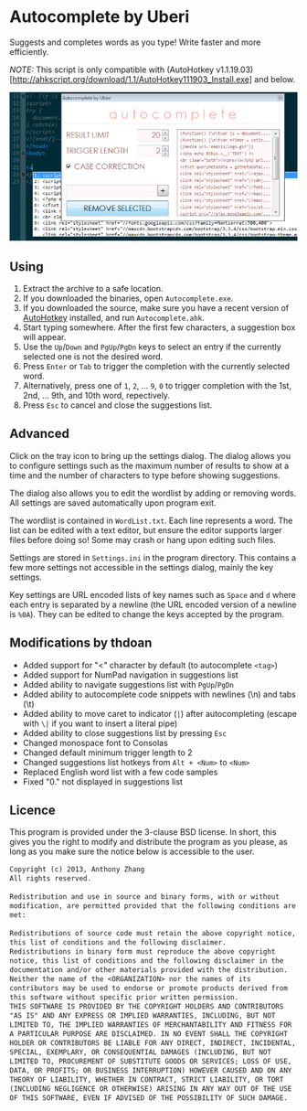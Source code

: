 Autocomplete by Uberi
=====================
Suggests and completes words as you type! Write faster and more efficiently.

_NOTE:_ This script is only compatible with (AutoHotkey v1.1.19.03)[http://ahkscript.org/download/1.1/AutoHotkey111903_Install.exe] and below.

![Screenshot](Screenshot.png)

Using
-----

1. Extract the archive to a safe location.
2. If you downloaded the binaries, open `Autocomplete.exe`.
3. If you downloaded the source, make sure you have a recent version of [AutoHotkey](http://www.autohotkey.com/) installed, and run `Autocomplete.ahk`.
4. Start typing somewhere. After the first few characters, a suggestion box will appear.
5. Use the `Up`/`Down` and `PgUp`/`PgDn` keys to select an entry if the currently selected one is not the desired word.
6. Press `Enter` or `Tab` to trigger the completion with the currently selected word.
7. Alternatively, press one of `1`, `2`, ... `9`, `0` to trigger completion with the 1st, 2nd, ... 9th, and 10th word, repectively.
8. Press `Esc` to cancel and close the suggestions list.

Advanced
--------

Click on the tray icon to bring up the settings dialog. The dialog allows you to configure settings such as the maximum number of results to show at a time and the number of characters to type before showing suggestions.

The dialog also allows you to edit the wordlist by adding or removing words. All settings are saved automatically upon program exit.

The wordlist is contained in `WordList.txt`. Each line represents a word. The list can be edited with a text editor, but ensure the editor supports larger files before doing so! Some may crash or hang upon editing such files.

Settings are stored in `Settings.ini` in the program directory. This contains a few more settings not accessible in the settings dialog, mainly the key settings.

Key settings are URL encoded lists of key names such as `Space` and `d` where each entry is separated by a newline (the URL encoded version of a newline is `%0A`). They can be edited to change the keys accepted by the program.

Modifications by thdoan
-----------------------

- Added support for "<" character by default (to autocomplete `<tag>`)
- Added support for NumPad navigation in suggestions list
- Added ability to navigate suggestions list with `PgUp`/`PgDn`
- Added ability to autocomplete code snippets with newlines (\n) and tabs (\t)
- Added ability to move caret to indicator (`|`) after autocompleting (escape with `\|` if you want to insert a literal pipe)
- Added ability to close suggestions list by pressing `Esc`
- Changed monospace font to Consolas
- Changed default minimum trigger length to 2
- Changed suggestions list hotkeys from `Alt + <Num>` to `<Num>`
- Replaced English word list with a few code samples
- Fixed "0." not displayed in suggestions list

Licence
-------

This program is provided under the 3-clause BSD license. In short, this gives you the right to modify and distribute the program as you please, as long as you make sure the notice below is accessible to the user.

    Copyright (c) 2013, Anthony Zhang
    All rights reserved.

    Redistribution and use in source and binary forms, with or without modification, are permitted provided that the following conditions are met:

    Redistributions of source code must retain the above copyright notice, this list of conditions and the following disclaimer.
    Redistributions in binary form must reproduce the above copyright notice, this list of conditions and the following disclaimer in the documentation and/or other materials provided with the distribution.
    Neither the name of the <ORGANIZATION> nor the names of its contributors may be used to endorse or promote products derived from this software without specific prior written permission.
    THIS SOFTWARE IS PROVIDED BY THE COPYRIGHT HOLDERS AND CONTRIBUTORS "AS IS" AND ANY EXPRESS OR IMPLIED WARRANTIES, INCLUDING, BUT NOT LIMITED TO, THE IMPLIED WARRANTIES OF MERCHANTABILITY AND FITNESS FOR A PARTICULAR PURPOSE ARE DISCLAIMED. IN NO EVENT SHALL THE COPYRIGHT HOLDER OR CONTRIBUTORS BE LIABLE FOR ANY DIRECT, INDIRECT, INCIDENTAL, SPECIAL, EXEMPLARY, OR CONSEQUENTIAL DAMAGES (INCLUDING, BUT NOT LIMITED TO, PROCUREMENT OF SUBSTITUTE GOODS OR SERVICES; LOSS OF USE, DATA, OR PROFITS; OR BUSINESS INTERRUPTION) HOWEVER CAUSED AND ON ANY THEORY OF LIABILITY, WHETHER IN CONTRACT, STRICT LIABILITY, OR TORT (INCLUDING NEGLIGENCE OR OTHERWISE) ARISING IN ANY WAY OUT OF THE USE OF THIS SOFTWARE, EVEN IF ADVISED OF THE POSSIBILITY OF SUCH DAMAGE.
